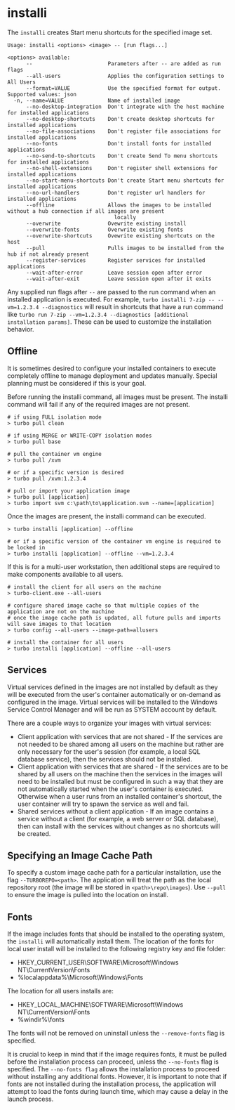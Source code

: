 # installi

The `installi` creates Start menu shortcuts for the specified image set.

```
Usage: installi <options> <image> -- [run flags...]

<options> available:
      --                        Parameters after -- are added as run flags
      --all-users               Applies the configuration settings to All Users
      --format=VALUE            Use the specified format for output. Supported values: json
  -n, --name=VALUE              Name of installed image
      --no-desktop-integration  Don't integrate with the host machine for installed applications
      --no-desktop-shortcuts    Don't create desktop shortcuts for installed applications
      --no-file-associations    Don't register file associations for installed applications
      --no-fonts                Don't install fonts for installed applications
      --no-send-to-shortcuts    Don't create Send To menu shortcuts for installed applications
      --no-shell-extensions     Don't register shell extensions for installed applications
      --no-start-menu-shortcuts Don't create Start menu shortcuts for installed applications
      --no-url-handlers         Don't register url handlers for installed applications
      --offline                 Allows the images to be installed without a hub connection if all images are present
                                  locally
      --overwrite               Ovewrite existing install
      --overwrite-fonts         Overwrite existing fonts
      --overwrite-shortcuts     Ovewrite existing shortcuts on the host
      --pull                    Pulls images to be installed from the hub if not already present
      --register-services       Register services for installed applications
      --wait-after-error        Leave session open after error
      --wait-after-exit         Leave session open after it exits
```

Any supplied run flags after `--` are passed to the run command when an installed application is executed. For example, `turbo installi 7-zip -- --vm=1.2.3.4 --diagnostics` will result in shortcuts that have a run command like `turbo run 7-zip --vm=1.2.3.4 --diagnostics [additional installation params]`. These can be used to customize the installation behavior.

## Offline

It is sometimes desired to configure your installed containers to execute completely offline to manage deployment and updates manually. Special planning must be considered if this is your goal.

Before running the installi command, all images must be present. The installi command will fail if any of the required images are not present.
```
# if using FULL isolation mode
> turbo pull clean

# if using MERGE or WRITE-COPY isolation modes
> turbo pull base

# pull the container vm engine
> turbo pull /xvm

# or if a specific version is desired
> turbo pull /xvm:1.2.3.4

# pull or import your application image
> turbo pull [application]
> turbo import svm c:\path\to\application.svm --name=[application]
```

Once the images are present, the installi command can be executed.
```
> turbo installi [application] --offline

# or if a specific version of the container vm engine is required to be locked in
> turbo installi [application] --offline --vm=1.2.3.4
```

If this is for a multi-user workstation, then additional steps are required to make components available to all users.
```
# install the client for all users on the machine
> turbo-client.exe --all-users

# configure shared image cache so that multiple copies of the application are not on the machine
# once the image cache path is updated, all future pulls and imports will save images to that location
> turbo config --all-users --image-path=allusers

# install the container for all users
> turbo installi [application] --offline --all-users
```

## Services

Virtual services defined in the images are not installed by default as they will be executed from the user's container automatically or on-demand as configured in the image. Virtual services will be installed to the Windows Service Control Manager and will be run as SYSTEM account by default. 

There are a couple ways to organize your images with virtual services:
- Client application with services that are not shared - If the services are not needed to be shared among all users on the machine but rather are only necessary for the user's session (for example, a local SQL database service), then the services should not be installed. 
- Client application with services that are shared - If the services are to be shared by all users on the machine then the services in the images will need to be installed but must be configured in such a way that they are not automatically started when the user's container is executed. Otherwise when a user runs from an installed container's shortcut, the user container will try to spawn the service as well and fail. 
- Shared services without a client application - If an image contains a service without a client (for example, a web server or SQL database), then can install with the services without changes as no shortcuts will be created. 

## Specifying an Image Cache Path

To specify a custom image cache path for a particular installation, use the flag `--TURBOREPO=<path>`. The application will treat the path as the local repository root (the image will be stored in `<path>\repo\images`). Use `--pull` to ensure the image is pulled into the location on install.

## Fonts

If the image includes fonts that should be installed to the operating system, the `installi` will automatically install them. The location of the fonts for local user install will be installed to the following registry key and file folder:
- HKEY_CURRENT_USER\SOFTWARE\Microsoft\Windows NT\CurrentVersion\Fonts
- %localappdata%\Microsoft\Windows\Fonts

The location for all users installs are:
- HKEY_LOCAL_MACHINE\SOFTWARE\Microsoft\Windows NT\CurrentVersion\Fonts
- %windir%\fonts

The fonts will not be removed on uninstall unless the `--remove-fonts` flag is specified.

It is crucial to keep in mind that if the image requires fonts, it must be pulled before the installation process can proceed, unless the `--no-fonts` flag is specified. The `--no-fonts flag` allows the installation process to proceed without installing any additional fonts. However, it is important to note that if fonts are not installed during the installation process, the application will attempt to load the fonts during launch time, which may cause a delay in the launch process.